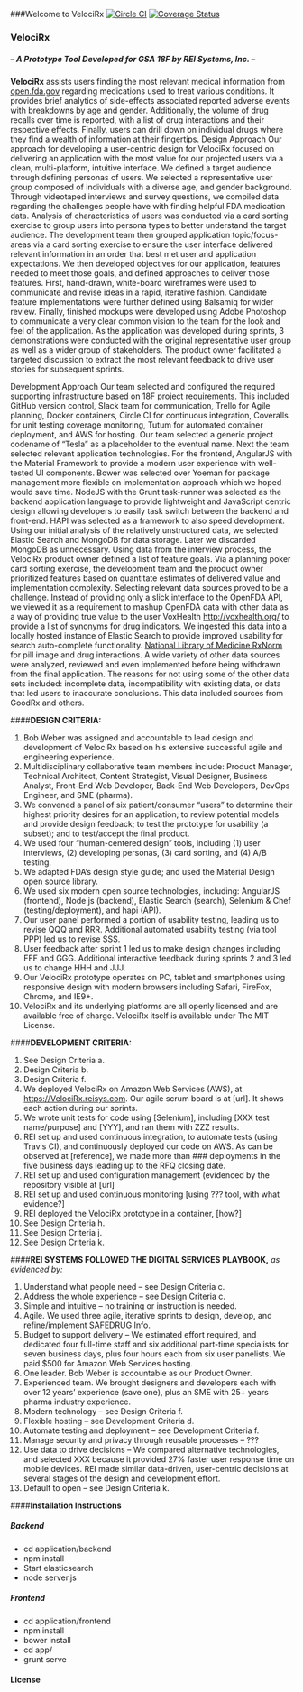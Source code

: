 
###Welcome to VelociRx
[![Circle CI](https://circleci.com/gh/REI-Systems/tesla/tree/develop.svg?style=svg&circle-token=ca8740acccdd84614021be6f9e709c7f2bdd34aa)](https://circleci.com/gh/REI-Systems/tesla/tree/develop) [![Coverage Status](https://coveralls.io/repos/REI-Systems/tesla/badge.svg?branch=develop&t=X87JNV)](https://coveralls.io/r/REI-Systems/tesla)

### VelociRx

##### ***– A Prototype Tool Developed for GSA 18F by REI Systems, Inc. –***

**VelociRx** assists users finding the most relevant medical information from [open.fda.gov](http://open.fda.gov) regarding medications used to treat various conditions.  It provides brief analytics of side-effects associated reported adverse events with breakdowns by age and gender.  Additionally, the volume of drug recalls over time is reported, with a list of drug interactions and their respective effects.  Finally, users can drill down on individual drugs where they find a wealth of information at their fingertips.
Design Approach
Our approach for developing a user-centric design for VelociRx focused on delivering an application with the most value for our projected users via a clean, multi-platform, intuitive interface.  We defined a target audience through defining personas of users.  We selected a representative user group composed of individuals with a diverse age, and gender background. Through videotaped interviews and survey questions, we compiled data regarding the challenges people have with finding helpful FDA medication data. Analysis of characteristics of users was conducted via a card sorting exercise to group users into persona types to better understand the target audience.
The development team then grouped application topic/focus-areas via a card sorting exercise to ensure the user interface delivered relevant information in an order that best met user and application expectations.
We then developed objectives for our application, features needed to meet those goals, and defined approaches to deliver those features.  First, hand-drawn, white-board wireframes were used to communicate and revise ideas in a rapid, iterative fashion.  Candidate feature implementations were further defined using Balsamiq for wider review.  Finally, finished mockups were developed using Adobe Photoshop to communicate a very clear common vision to the team for the look and feel of the application.
As the application was developed during sprints, 3 demonstrations were conducted with the original representative user group as well as a wider group of stakeholders. The product owner facilitated a targeted discussion to extract the most relevant feedback to drive user stories for subsequent sprints. 

Development Approach
Our team selected and configured the required supporting infrastructure based on 18F project requirements.  This included GitHub version control, Slack team for communication, Trello for Agile planning, Docker containers, Circle CI for continuous integration, Coveralls for unit testing coverage monitoring, Tutum for automated container deployment, and AWS for hosting.  Our team selected a generic project codename of “Tesla” as a placeholder to the eventual name.
Next the team selected relevant application technologies. For the frontend, AngularJS with the Material Framework to provide a modern user experience with well-tested UI components.  Bower was selected over Yoeman for package management more flexible on implementation approach which we hoped would save time. NodeJS with the Grunt task-runner was selected as the backend application language to provide lightweight and JavaScript centric design allowing developers to easily task switch between the backend and front-end. HAPI was selected as a framework to also speed development. Using our initial analysis of the relatively unstructured data, we selected Elastic Search and MongoDB for data storage. Later we discarded MongoDB as unnecessary.
Using data from the interview process, the VelociRx product owner defined a list of feature goals. Via a planning poker card sorting exercise, the development team and the product owner prioritized features based on quantitate estimates of delivered value and implementation complexity.
Selecting relevant data sources proved to be a challenge. Instead of providing only a slick interface to the OpenFDA API, we viewed it as a requirement to mashup OpenFDA data with other data as a way of providing true value to the user
VoxHealth http://voxhealth.org/ to provide a list of synonyms for drug indicators.  We ingested this data into a locally hosted instance of Elastic Search to provide improved usability for search auto-complete functionality. [National Library of Medicine RxNorm](http://www.nlm.nih.gov/research/umls/rxnorm) for pill image and drug interactions. A wide variety of other data sources were analyzed, reviewed and even implemented before being withdrawn from the final application. The reasons for not using some of the other data sets included: incomplete data, incompatibility with existing data, or data that led users to inaccurate conclusions.  This data included sources from GoodRx and others.


####**DESIGN CRITERIA:**
 1. Bob Weber was assigned and accountable to lead design and development of VelociRx based on his extensive successful agile and engineering experience.
 2. Multidisciplinary collaborative team members include: Product Manager, Technical Architect, Content Strategist, Visual Designer, Business Analyst, Front-End Web Developer, Back-End Web Developers, DevOps Engineer, and SME (pharma).
 3. We convened a panel of six patient/consumer “users” to determine their highest priority desires for an application; to review potential models and provide design feedback; to test the prototype for usability (a subset); and to test/accept the final product.
 4. We used four “human-centered design” tools, including (1) user interviews, (2) developing personas, (3) card sorting, and (4) A/B testing.
 5. We adapted FDA’s design style guide; and used the Material Design open source library.
 6. We used six modern open source technologies, including: AngularJS (frontend), Node.js (backend), Elastic Search (search), Selenium & Chef (testing/deployment), and hapi (API).
 7. Our user panel performed a portion of usability testing, leading us to revise QQQ and RRR. Additional automated usability testing (via tool PPP) led us to revise SSS.
 8. User feedback after sprint 1 led us to make design changes including FFF and GGG. Additional interactive feedback during sprints 2 and 3 led us to change HHH and JJJ.
 9. Our VelociRx prototype operates on PC, tablet and smartphones using responsive design with modern browsers including Safari, FireFox, Chrome, and IE9+.
 10. VelociRx and its underlying platforms are all openly licensed and are available free of charge. VelociRx itself is available under The MIT License.
 
####**DEVELOPMENT CRITERIA:**
 1. See Design Criteria a.
 2. Design Criteria b.
 3. Design Criteria f.
 4. We deployed VelociRx on Amazon Web Services (AWS), at https://VelociRx.reisys.com. Our agile scrum board is at [url]. It shows each action during our sprints.
 5. We wrote unit tests for code using [Selenium], including [XXX test name/purpose] and [YYY], and ran them with ZZZ results.
 6. REI set up and used continuous integration, to automate tests (using Travis CI), and continuously deployed our code on AWS. As can be observed at [reference], we made more than ### deployments in the five business days leading up to the RFQ closing date.
 7. REI set up and used configuration management (evidenced by the repository visible at [url]
 8. REI set up and used continuous monitoring [using ??? tool, with what evidence?]
 9. REI deployed the VelociRx prototype in a container, [how?]
 10. See Design Criteria h.
 11. See Design Criteria j.
 12. See Design Criteria k.

####**REI SYSTEMS FOLLOWED THE DIGITAL SERVICES PLAYBOOK,**  *as evidenced by:*
1.	Understand what people need – see Design Criteria c.
2.	Address the whole experience – see Design Criteria c.
3.	Simple and intuitive – no training or instruction is needed.
4.	Agile. We used three agile, iterative sprints to design, develop, and refine/implement SAFEDRUG Info.
5.	Budget to support delivery – We estimated effort required, and dedicated four full-time staff and six additional part-time specialists for seven business days, plus four hours each from six user panelists. We paid $500 for Amazon Web Services hosting. 
6.	One leader.  Bob Weber is accountable as our Product Owner.
7.	Experienced team. We brought designers and developers each with over 12 years’ experience (save one), plus an SME with 25+ years pharma industry experience.
8.	Modern technology – see Design Criteria f.
9.	Flexible hosting – see Development Criteria d.
10.	Automate testing and deployment – see Development Criteria f.
11.	Manage security and privacy through reusable processes – ???
12.	Use data to drive decisions – We compared alternative technologies, and selected XXX because it provided 27% faster user response time on mobile devices.  REI made similar data-driven, user-centric decisions at several stages of the design and development effort.
13.	Default to open – see Design Criteria k.

####**Installation Instructions**

##### **Backend**
- cd application/backend
- npm install
- Start elasticsearch
- node server.js

##### **Frontend**
- cd application/frontend
- npm install
- bower install
- cd app/
- grunt serve

####  **License**
